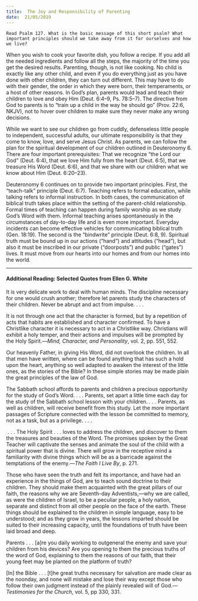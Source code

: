 ```yaml
---
title:  The Joy and Responsibility of Parenting
date:  21/05/2019
---
```


`Read Psalm 127. What is the basic message of this short psalm? What important principles should we take away from it for ourselves and how we live?`

When you wish to cook your favorite dish, you follow a recipe. If you add all the needed ingredients and follow all the steps, the majority of the time you get the desired results. Parenting, though, is not like cooking. No child is exactly like any other child, and even if you do everything just as you have done with other children, they can turn out different. This may have to do with their gender, the order in which they were born, their temperaments, or a host of other reasons. In God’s plan, parents would lead and teach their children to love and obey Him (Deut. 6:4–9, Ps. 78:5–7). The directive from God to parents is to “train up a child in the way he should go” (Prov. 22:6, NKJV), not to hover over children to make sure they never make any wrong decisions.

While we want to see our children go from cuddly, defenseless little people to independent, successful adults, our ultimate responsibility is that they come to know, love, and serve Jesus Christ. As parents, we can follow the plan for the spiritual development of our children outlined in Deuteronomy 6. There are four important prerequisites: That we recognize “the Lord our God” (Deut. 6:4), that we love Him fully from the heart (Deut. 6:5), that we treasure His Word (Deut. 6:6), and that we share with our children what we know about Him (Deut. 6:20–23).

Deuteronomy 6 continues on to provide two important principles. First, the “teach-talk” principle (Deut. 6:7). Teaching refers to formal education, while talking refers to informal instruction. In both cases, the communication of biblical truth takes place within the setting of the parent-child relationship. Formal times of teaching can happen during family worship as we study God’s Word with them. Informal teaching arises spontaneously in the circumstances of day-to-day life and is even more important. Everyday incidents can become effective vehicles for communicating biblical truth (Gen. 18:19). The second is the “bindwrite” principle (Deut. 6:8, 9). Spiritual truth must be bound up in our actions (“hand”) and attitudes (“head”), but also it must be inscribed in our private (“doorposts”) and public (“gates”) lives. It must move from our hearts into our homes and from our homes into the world.

---

#### Additional Reading: Selected Quotes from Ellen G. White

It is very delicate work to deal with human minds. The discipline necessary for one would crush another; therefore let parents study the characters of their children. Never be abrupt and act from impulse. . . .

It is not through one act that the character is formed, but by a repetition of acts that habits are established and character confirmed. To have a Christlike character it is necessary to act in a Christlike way. Christians will exhibit a holy temper, and their actions and impulses will be prompted by the Holy Spirit.—_Mind, Character, and Personality_, vol. 2, pp. 551, 552. 

Our heavenly Father, in giving His Word, did not overlook the children. In all that men have written, where can be found anything that has such a hold upon the heart, anything so well adapted to awaken the interest of the little ones, as the stories of the Bible? In these simple stories may be made plain the great principles of the law of God.  

The Sabbath school affords to parents and children a precious opportunity for the study of God’s Word. . . . Parents, set apart a little time each day for the study of the Sabbath school lesson with your children. . . . Parents, as well as children, will receive benefit from this study. Let the more important passages of Scripture connected with the lesson be committed to memory, not as a task, but as a privilege. . . . 

 . . . The Holy Spirit . . . loves to address the children, and discover to them the treasures and beauties of the Word. The promises spoken by the Great Teacher will captivate the senses and animate the soul of the child with a spiritual power that is divine. There will grow in the receptive mind a familiarity with divine things which will be as a barricade against the temptations of the enemy.—_The Faith I Live By_, p. 271. 

Those who have seen the truth and felt its importance, and have had an experience in the things of God, are to teach sound doctrine to their children. They should make them acquainted with the great pillars of our faith, the reasons why we are Seventh-day Adventists,—why we are called, as were the children of Israel, to be a peculiar people, a holy nation, separate and distinct from all other people on the face of the earth. These things should be explained to the children in simple language, easy to be understood; and as they grow in years, the lessons imparted should be suited to their increasing capacity, until the foundations of truth have been laid broad and deep. 

Parents . . . [a]re you daily working to outgeneral the enemy and save your children from his devices? Are you opening to them the precious truths of the word of God, explaining to them the reasons of our faith, that their young feet may be planted on the platform of truth?

[In] the Bible . . . [t]he great truths necessary for salvation are made clear as the noonday, and none will mistake and lose their way except those who follow their own judgment instead of the plainly revealed will of God.—_Testimonies for the Church_, vol. 5, pp 330, 331. 